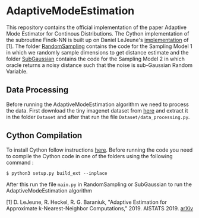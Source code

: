 # AdaptiveModeEstimation
This repository contains the official implementation of the paper Adaptive Mode Estimator for Continous Distributions. The Cython implementation of the subroutine Findk-NN is built up on Daniel LeJeune's [implementation](https://github.com/dlej/adaptive-knn) of [1]. The folder [RandomSampling](https://github.com/singhalanirudh18/AdaptiveModeEstimation/tree/master/RandomSampling) contains the code for the Sampling Model 1 in which we randomly sample dimensions to get distance estimate and the folder [SubGaussian](https://github.com/singhalanirudh18/AdaptiveModeEstimation/tree/master/SubGaussian) contains the code for the Sampling Model 2 in which oracle returns a noisy distance such that the noise is sub-Gaussian Random Variable.

## Data Processing
Before running the AdaptiveModeEstimation algorithm we need to process the data. First download the tiny imagenet dataset from [here](https://tiny-imagenet.herokuapp.com/) and extract it in the folder `Dataset` and after that run the file `Dataset/data_processing.py`.

## Cython Compilation
To install Cython follow instructions [here](https://cython.readthedocs.io/en/latest/src/quickstart/install.html). Before running the code you need to compile the Cython code in one of the folders using the following command :
```
$ python3 setup.py build_ext --inplace
```
After this run the file `main.py` in RandomSampling or SubGaussian to run the AdaptiveModeEstimation algorithm

[1] D. LeJeune, R. Heckel, R. G. Baraniuk, "Adaptive Estimation for Approximate k-Nearest-Neighbor Computations," 2019. AISTATS 2019. [arXiv](https://arxiv.org/abs/1902.09465)